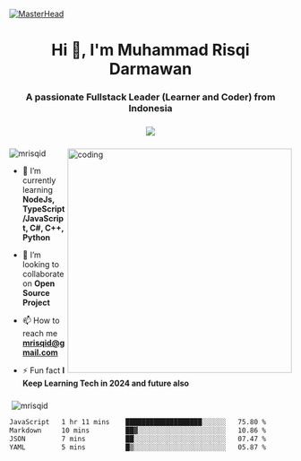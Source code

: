 [![MasterHead](https://firebasestorage.googleapis.com/v0/b/flexi-coding.appspot.com/o/dempgi7-520f8d5f-63d4-4453-8822-dbc149ae27f8.gif?alt=media&token=91c0c7b2-93c3-4029-b011-1a8703c5730d)](https://rishavchanda.io)

<h1 align="center">Hi 👋, I'm Muhammad Risqi Darmawan</h1>
<h3 align="center">A passionate Fullstack Leader (Learner and Coder) from Indonesia</h3>

###

<div align="center">
  <img src="https://profile-counter.glitch.me/mrisqid/count.svg?"  />
</div>

###

<img align="right" alt="coding" width="400" src="https://media3.giphy.com/media/Rpl1sod1vCXK0L2SUN/giphy.gif?cid=ecf05e47er7xto7tll5nyp7ie9csspxghpzipnmatzl887di&ep=v1_gifs_search&rid=giphy.gif&ct=g">
<p align="left"> <img src="https://komarev.com/ghpvc/?username=mrisqid&label=Profile%20views&color=0e75b6&style=flat" alt="mrisqid" /> </p>

- 🌱 I’m currently learning **NodeJs, TypeScript/JavaScript, C#, C++, Python**

- 👯 I’m looking to collaborate on **Open Source Project**

- 📫 How to reach me **mrisqid@gmail.com**

- ⚡ Fun fact **I Keep Learning Tech in 2024 and future also**

###

<p>&nbsp;<img src="https://github-readme-stats.vercel.app/api?username=mrisqid&show_icons=true&theme=transparent" alt="mrisqid" /></p>

<!--START_SECTION:waka-->

```txt
JavaScript   1 hr 11 mins    ███████████████████░░░░░░   75.80 %
Markdown     10 mins         ██▓░░░░░░░░░░░░░░░░░░░░░░   10.86 %
JSON         7 mins          ██░░░░░░░░░░░░░░░░░░░░░░░   07.47 %
YAML         5 mins          █▒░░░░░░░░░░░░░░░░░░░░░░░   05.87 %
```

<!--END_SECTION:waka-->

###

<!--
**mrisqid/mrisqid** is a ✨ _special_ ✨ repository because its `README.md` (this file) appears on your GitHub profile.

Here are some ideas to get you started:

- 🔭 I’m currently working on ...
- 🌱 I’m currently learning ...
- 👯 I’m looking to collaborate on ...
- 🤔 I’m looking for help with ...
- 💬 Ask me about ...
- 📫 How to reach me: ...
- 😄 Pronouns: ...
- ⚡ Fun fact: ...
-->
